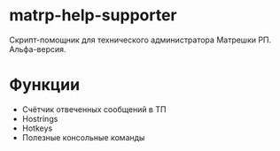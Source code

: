 # matrp-help-supporter
Скрипт-помощник для технического администратора Матрешки РП. Альфа-версия.
# Функции
- Счётчик отвеченных сообщений в ТП
- Hostrings
- Hotkeys
- Полезные консольные команды
